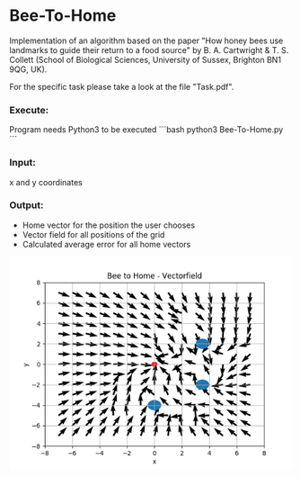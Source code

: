 # Bee-To-Home
Implementation of an algorithm based on the paper "How honey bees use landmarks to guide their return to a food source" by B. A. Cartwright & T. S. Collett (School of Biological Sciences, University of Sussex, Brighton BN1 9QG, UK).

For the specific task please take a look at the file "Task.pdf".



### Execute:
Program needs Python3 to be executed
´´´bash
python3 Bee-To-Home.py
´´´
### Input: 
x and y coordinates

### Output:
- Home vector for the position the user chooses
- Vector field for all positions of the grid
- Calculated average error for all home vectors

![Result](/Result.png)
